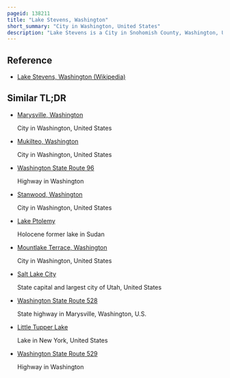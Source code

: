 ```yaml
---
pageid: 138211
title: "Lake Stevens, Washington"
short_summary: "City in Washington, United States"
description: "Lake Stevens is a City in Snohomish County, Washington, United States, that is named for the Lake it surrounds. It is located 6 Miles east of Everett and borders the Cities of Marysville to the Northwest and snohomish to the South. The City's Population at the 2010 Census was 28069 but has since grown to an estimated 33911."
---
```


## Reference

- [Lake Stevens, Washington (Wikipedia)](https://en.wikipedia.org/?curid=138211)

## Similar TL;DR

- [Marysville, Washington](/tldr/en/marysville-washington)

  City in Washington, United States

- [Mukilteo, Washington](/tldr/en/mukilteo-washington)

  City in Washington, United States

- [Washington State Route 96](/tldr/en/washington-state-route-96)

  Highway in Washington

- [Stanwood, Washington](/tldr/en/stanwood-washington)

  City in Washington, United States

- [Lake Ptolemy](/tldr/en/lake-ptolemy)

  Holocene former lake in Sudan

- [Mountlake Terrace, Washington](/tldr/en/mountlake-terrace-washington)

  City in Washington, United States

- [Salt Lake City](/tldr/en/salt-lake-city)

  State capital and largest city of Utah, United States

- [Washington State Route 528](/tldr/en/washington-state-route-528)

  State highway in Marysville, Washington, U.S.

- [Little Tupper Lake](/tldr/en/little-tupper-lake)

  Lake in New York, United States

- [Washington State Route 529](/tldr/en/washington-state-route-529)

  Highway in Washington
